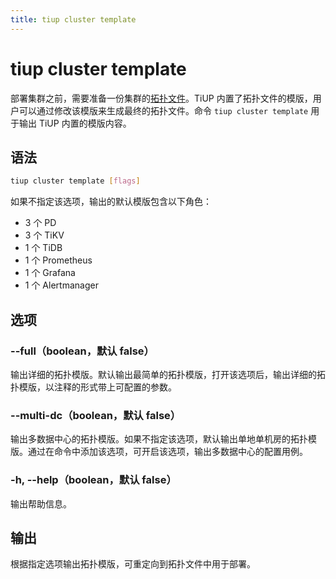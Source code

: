 ```yaml
---
title: tiup cluster template
---
```


# tiup cluster template

部署集群之前，需要准备一份集群的[拓扑文件](/tiup/tiup-cluster-topology-reference.md)。TiUP 内置了拓扑文件的模版，用户可以通过修改该模版来生成最终的拓扑文件。命令 `tiup cluster template` 用于输出 TiUP 内置的模版内容。

## 语法

```sh
tiup cluster template [flags]
```

如果不指定该选项，输出的默认模版包含以下角色：

- 3 个 PD
- 3 个 TiKV
- 1 个 TiDB
- 1 个 Prometheus
- 1 个 Grafana
- 1 个 Alertmanager

## 选项

### --full（boolean，默认 false）

输出详细的拓扑模版。默认输出最简单的拓扑模版，打开该选项后，输出详细的拓扑模版，以注释的形式带上可配置的参数。

### --multi-dc（boolean，默认 false）

输出多数据中心的拓扑模版。如果不指定该选项，默认输出单地单机房的拓扑模版。通过在命令中添加该选项，可开启该选项，输出多数据中心的配置用例。

### -h, --help（boolean，默认 false）

输出帮助信息。

## 输出

根据指定选项输出拓扑模版，可重定向到拓扑文件中用于部署。
